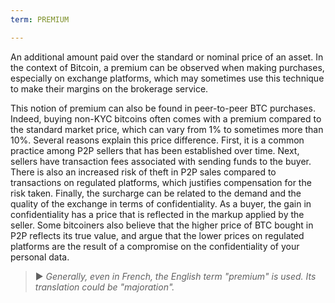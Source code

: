 ```yaml
---
term: PREMIUM

---
```

An additional amount paid over the standard or nominal price of an asset. In the context of Bitcoin, a premium can be observed when making purchases, especially on exchange platforms, which may sometimes use this technique to make their margins on the brokerage service.

This notion of premium can also be found in peer-to-peer BTC purchases. Indeed, buying non-KYC bitcoins often comes with a premium compared to the standard market price, which can vary from 1% to sometimes more than 10%. Several reasons explain this price difference. First, it is a common practice among P2P sellers that has been established over time. Next, sellers have transaction fees associated with sending funds to the buyer. There is also an increased risk of theft in P2P sales compared to transactions on regulated platforms, which justifies compensation for the risk taken. Finally, the surcharge can be related to the demand and the quality of the exchange in terms of confidentiality. As a buyer, the gain in confidentiality has a price that is reflected in the markup applied by the seller. Some bitcoiners also believe that the higher price of BTC bought in P2P reflects its true value, and argue that the lower prices on regulated platforms are the result of a compromise on the confidentiality of your personal data.

> ► *Generally, even in French, the English term "premium" is used. Its translation could be "majoration".*